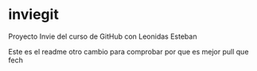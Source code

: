 # inviegit
Proyecto Invie del curso de GitHub con Leonidas Esteban

Este es el readme
otro cambio para comprobar por que es mejor pull que fech
